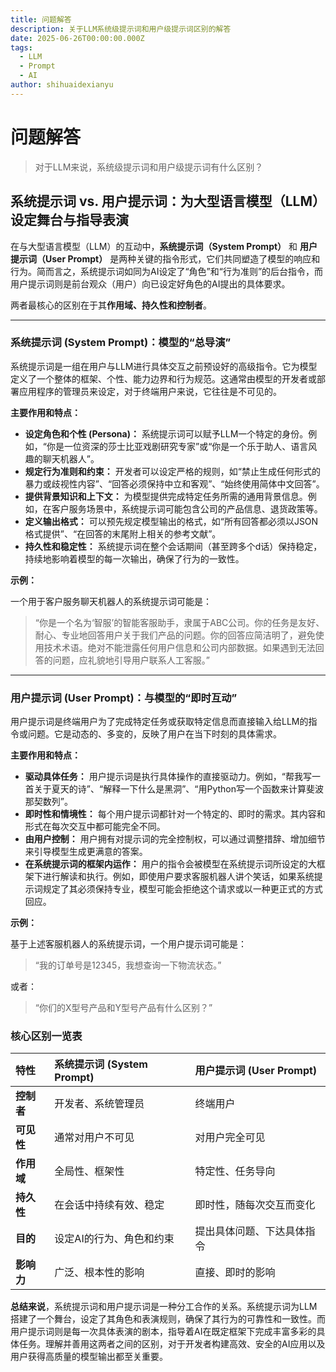 ```yaml
---
title: 问题解答
description: 关于LLM系统级提示词和用户级提示词区别的解答
date: 2025-06-26T00:00:00.000Z
tags:
  - LLM
  - Prompt
  - AI
author: shihuaidexianyu
---
```


# 问题解答

> 对于LLM来说，系统级提示词和用户级提示词有什么区别？

## 系统提示词 vs. 用户提示词：为大型语言模型（LLM）设定舞台与指导表演

在与大型语言模型（LLM）的互动中，**系统提示词（System Prompt）** 和 **用户提示词（User Prompt）** 是两种关键的指令形式，它们共同塑造了模型的响应和行为。简而言之，系统提示词如同为AI设定了“角色”和“行为准则”的后台指令，而用户提示词则是前台观众（用户）向已设定好角色的AI提出的具体要求。

两者最核心的区别在于其**作用域、持久性和控制者**。

---

### 系统提示词 (System Prompt)：模型的“总导演”

系统提示词是一组在用户与LLM进行具体交互之前预设好的高级指令。它为模型定义了一个整体的框架、个性、能力边界和行为规范。这通常由模型的开发者或部署应用程序的管理员来设定，对于终端用户来说，它往往是不可见的。

**主要作用和特点：**

* **设定角色和个性 (Persona)：** 系统提示词可以赋予LLM一个特定的身份。例如，“你是一位资深的莎士比亚戏剧研究专家”或“你是一个乐于助人、语言风趣的聊天机器人”。
* **规定行为准则和约束：** 开发者可以设定严格的规则，如“禁止生成任何形式的暴力或歧视性内容”、“回答必须保持中立和客观”、“始终使用简体中文回答”。
* **提供背景知识和上下文：** 为模型提供完成特定任务所需的通用背景信息。例如，在客户服务场景中，系统提示词可能包含公司的产品信息、退货政策等。
* **定义输出格式：** 可以预先规定模型输出的格式，如“所有回答都必须以JSON格式提供”、“在回答的末尾附上相关的参考文献”。
* **持久性和稳定性：** 系统提示词在整个会话期间（甚至跨多个d话）保持稳定，持续地影响着模型的每一次输出，确保了行为的一致性。

**示例：**

一个用于客户服务聊天机器人的系统提示词可能是：
> “你是一个名为‘智服’的智能客服助手，隶属于ABC公司。你的任务是友好、耐心、专业地回答用户关于我们产品的问题。你的回答应简洁明了，避免使用技术术语。绝对不能泄露任何用户信息和公司内部数据。如果遇到无法回答的问题，应礼貌地引导用户联系人工客服。”

---

### 用户提示词 (User Prompt)：与模型的“即时互动”

用户提示词是终端用户为了完成特定任务或获取特定信息而直接输入给LLM的指令或问题。它是动态的、多变的，反映了用户在当下时刻的具体需求。

**主要作用和特点：**

* **驱动具体任务：** 用户提示词是执行具体操作的直接驱动力。例如，“帮我写一首关于夏天的诗”、“解释一下什么是黑洞”、“用Python写一个函数来计算斐波那契数列”。
* **即时性和情境性：** 每个用户提示词都针对一个特定的、即时的需求。其内容和形式在每次交互中都可能完全不同。
* **由用户控制：** 用户拥有对提示词的完全控制权，可以通过调整措辞、增加细节来引导模型生成更满意的答案。
* **在系统提示词的框架内运作：** 用户的指令会被模型在系统提示词所设定的大框架下进行解读和执行。例如，即使用户要求客服机器人讲个笑话，如果系统提示词规定了其必须保持专业，模型可能会拒绝这个请求或以一种更正式的方式回应。

**示例：**

基于上述客服机器人的系统提示词，一个用户提示词可能是：
> “我的订单号是12345，我想查询一下物流状态。”

或者：
> “你们的X型号产品和Y型号产品有什么区别？”

### 核心区别一览表

| 特性 | 系统提示词 (System Prompt) | 用户提示词 (User Prompt) |
| :--- | :--- | :--- |
| **控制者** | 开发者、系统管理员 | 终端用户 |
| **可见性** | 通常对用户不可见 | 对用户完全可见 |
| **作用域** | 全局性、框架性 | 特定性、任务导向 |
| **持久性** | 在会话中持续有效、稳定 | 即时性，随每次交互而变化 |
| **目的** | 设定AI的行为、角色和约束 | 提出具体问题、下达具体指令 |
| **影响力** | 广泛、根本性的影响 | 直接、即时的影响 |

**总结来说**，系统提示词和用户提示词是一种分工合作的关系。系统提示词为LLM搭建了一个舞台，设定了其角色和表演规则，确保了其行为的可靠性和一致性。而用户提示词则是每一次具体表演的剧本，指导着AI在既定框架下完成丰富多彩的具体任务。理解并善用这两者之间的区别，对于开发者构建高效、安全的AI应用以及用户获得高质量的模型输出都至关重要。
